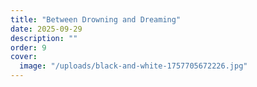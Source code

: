 ```yaml
---
title: "Between Drowning and Dreaming"
date: 2025-09-29
description: ""
order: 9
cover:
  image: "/uploads/black-and-white-1757705672226.jpg"
---
```


